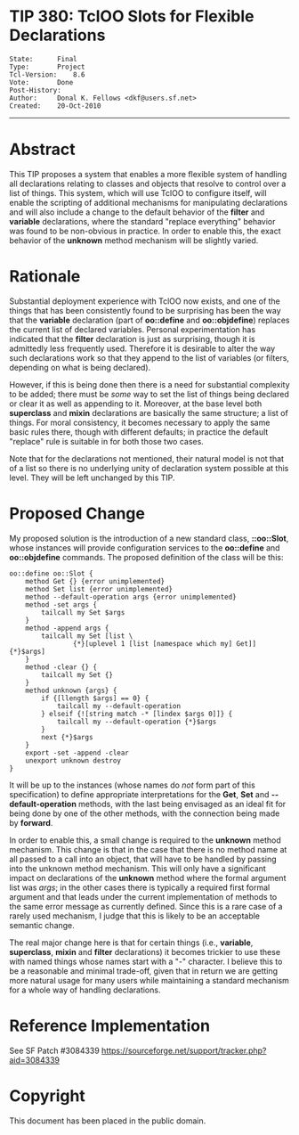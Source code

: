 # TIP 380: TclOO Slots for Flexible Declarations
	State:		Final
	Type:		Project
	Tcl-Version:	8.6
	Vote:		Done
	Post-History:	
	Author:		Donal K. Fellows <dkf@users.sf.net>
	Created:	20-Oct-2010
-----

# Abstract

This TIP proposes a system that enables a more flexible system of handling all
declarations relating to classes and objects that resolve to control over a
list of things. This system, which will use TclOO to configure itself, will
enable the scripting of additional mechanisms for manipulating declarations
and will also include a change to the default behavior of the **filter** and
**variable** declarations, where the standard "replace everything" behavior
was found to be non-obvious in practice. In order to enable this, the exact
behavior of the **unknown** method mechanism will be slightly varied.

# Rationale

Substantial deployment experience with TclOO now exists, and one of the things
that has been consistently found to be surprising has been the way that the
**variable** declaration \(part of **oo::define** and **oo::objdefine**\)
replaces the current list of declared variables. Personal experimentation has
indicated that the **filter** declaration is just as surprising, though it
is admittedly less frequently used. Therefore it is desirable to alter the way
such declarations work so that they append to the list of variables \(or
filters, depending on what is being declared\).

However, if this is being done then there is a need for substantial complexity
to be added; there must be _some_ way to set the list of things being
declared or clear it as well as appending to it. Moreover, at the base level
both **superclass** and **mixin** declarations are basically the same
structure; a list of things. For moral consistency, it becomes necessary to
apply the same basic rules there, though with different defaults; in practice
the default "replace" rule is suitable in for both those two cases.

Note that for the declarations not mentioned, their natural model is not that
of a list so there is no underlying unity of declaration system possible at
this level. They will be left unchanged by this TIP.

# Proposed Change

My proposed solution is the introduction of a new standard class,
**::oo::Slot**, whose instances will provide configuration services to the
**oo::define** and **oo::objdefine** commands. The proposed definition of
the class will be this:

	oo::define oo::Slot {
	    method Get {} {error unimplemented}
	    method Set list {error unimplemented}
	    method --default-operation args {error unimplemented}
	    method -set args {
	        tailcall my Set $args
	    }
	    method -append args {
	        tailcall my Set [list \
	                {*}[uplevel 1 [list [namespace which my] Get]] {*}$args]
	    }
	    method -clear {} {
	        tailcall my Set {}
	    }
	    method unknown {args} {
	        if {[llength $args] == 0} {
	            tailcall my --default-operation
	        } elseif {![string match -* [lindex $args 0]]} {
	            tailcall my --default-operation {*}$args
	        }
	        next {*}$args
	    }
	    export -set -append -clear
	    unexport unknown destroy
	}

It will be up to the instances \(whose names do _not_ form part of this
specification\) to define appropriate interpretations for the **Get**,
**Set** and **--default-operation** methods, with the last being envisaged
as an ideal fit for being done by one of the other methods, with the
connection being made by **forward**.

In order to enable this, a small change is required to the **unknown**
method mechanism. This change is that in the case that there is no method name
at all passed to a call into an object, that will have to be handled by
passing into the unknown method mechanism. This will only have a significant
impact on declarations of the **unknown** method where the formal argument
list was _args_; in the other cases there is typically a required first
formal argument and that leads under the current implementation of methods to
the same error message as currently defined. Since this is a rare case of a
rarely used mechanism, I judge that this is likely to be an acceptable
semantic change.

The real major change here is that for certain things \(i.e., **variable**,
**superclass**, **mixin** and **filter** declarations\) it becomes
trickier to use these with named things whose names start with a "-"
character. I believe this to be a reasonable and minimal trade-off, given that
in return we are getting more natural usage for many users while maintaining a
standard mechanism for a whole way of handling declarations.

# Reference Implementation

See SF Patch \#3084339 <https://sourceforge.net/support/tracker.php?aid=3084339> 

# Copyright

This document has been placed in the public domain.

